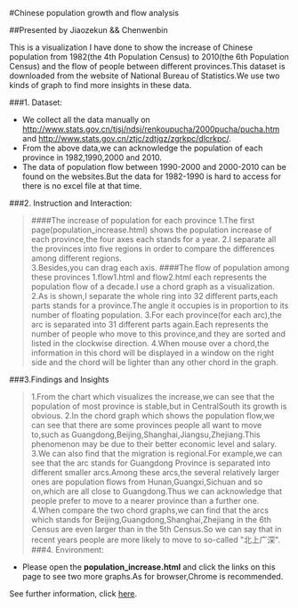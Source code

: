 #Chinese population growth and flow analysis

##Presented by Jiaozekun && Chenwenbin


This is a visualization I have done to show the increase of Chinese population from 1982(the 4th Population Census) to 2010(the 6th Population Census) and the flow of people between different provinces.This dataset is downloaded from the website of National Bureau of Statistics.We use two kinds of graph to find more insights in these data.

###1. Dataset:
+ We collect all the data manually on http://www.stats.gov.cn/tjsj/ndsj/renkoupucha/2000pucha/pucha.htm and http://www.stats.gov.cn/ztjc/zdtjgz/zgrkpc/dlcrkpc/.
+ From the above data,we can acknowledge the population of each province in 1982,1990,2000 and 2010.
+ The data of population flow between 1990-2000 and 2000-2010 can be found on the websites.But the data for 1982-1990 is hard to access for there is no excel file at that time.

###2. Instruction and Interaction:
> ####The increase of population for each province
>1.The first page(population_increase.html) shows the population increase of each province,the four axes each stands for a year.
>2.I separate all the provinces into five regions in order to compare the differences among different regions.    
>3.Besides,you can drag each axis.
>####The flow of population among these provinces
>1.flow1.html and flow2.html each represents the population flow of a decade.I use a chord graph as a visualization.
>2.As is shown,I separate the whole ring into 32 different parts,each parts stands for a province.The angle it occupies is in proportion to its number of floating population.
>3.For each province(for each arc),the arc is separated into 31 different parts again.Each represents the number of people who move to this province,and they are sorted and listed in the clockwise direction.
>4.When mouse over a chord,the information in this chord will be displayed in a window on the right side and the chord will be lighter than any other chord in the graph.

###3.Findings and Insights
>1.From the chart which visualizes the increase,we can see that the population of most province is stable,but in CentralSouth its growth is obvious.
>2.In the chord graph which shows the population flow,we can see that there are some provinces people all want to move to,such as Guangdong,Beijing,Shanghai,Jiangsu,Zhejiang.This phenomenon may be due to their better economic level and salary.
>3.We can also find that the migration is regional.For example,we can see that the arc stands for Guangdong Province is separated into different smaller arcs.Among these arcs,the several relatively larger ones are population flows from Hunan,Guangxi,Sichuan and so on,which are all close to Guangdong.Thus we can acknowledge that people prefer to move to a nearer province than a further one.
>4.When compare the two chord graphs,we can find that the arcs which stands for Beijing,Guangdong,Shanghai,Zhejiang in the 6th Census are even larger than in the 5th Census.So we can say that in recent years people are more likely to move to so-called "北上广深".
###4. Environment:
+ Please open the **population_increase.html** and click the links on this page to see two more graphs.As for browser,Chrome is recommended.

See further information, click [here](http://211.147.15.14/UCAS_14_Fall/index.php/Jiaozekun_Chenwenbin_A3).